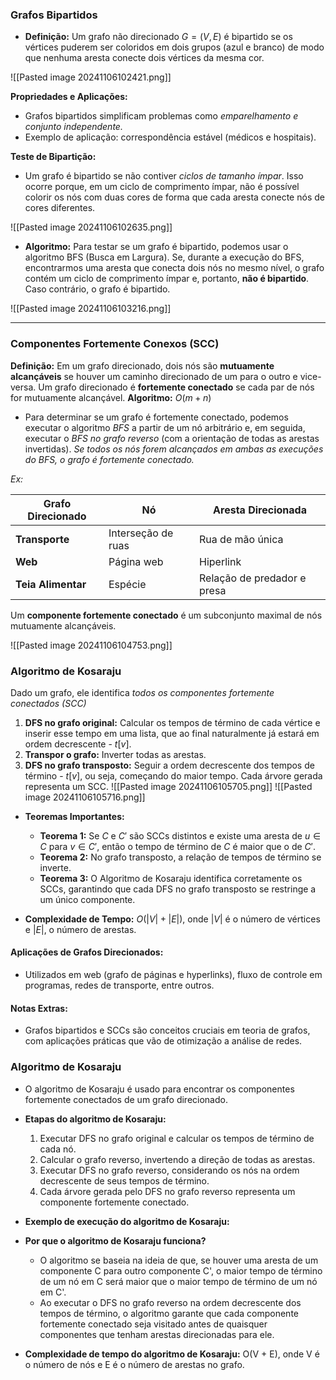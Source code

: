 

### **Grafos Bipartidos**

- **Definição:** Um grafo não direcionado $G = (V, E)$ é bipartido se os vértices puderem ser coloridos em dois grupos (azul e branco) de modo que nenhuma aresta conecte dois vértices da mesma cor.

![[Pasted image 20241106102421.png]]


**Propriedades e Aplicações:**
  - Grafos bipartidos simplificam problemas como *emparelhamento e conjunto independente.*
  - Exemplo de aplicação: correspondência estável (médicos e hospitais).

 **Teste de Bipartição:**
  - Um grafo é bipartido se não contiver *ciclos de tamanho ímpar*. Isso ocorre porque, em um ciclo de comprimento ímpar, não é possível colorir os nós com duas cores de forma que cada aresta conecte nós de cores diferentes.
  
  ![[Pasted image 20241106102635.png]]
  
  - **Algoritmo:** 
	Para testar se um grafo é bipartido, podemos usar o algoritmo BFS (Busca em Largura). Se, durante a execução do BFS, encontrarmos uma aresta que conecta dois nós no mesmo nível, o grafo contém um ciclo de comprimento ímpar e, portanto, **não é bipartido**. Caso contrário, o grafo é bipartido.

![[Pasted image 20241106103216.png]]

---
### **Componentes Fortemente Conexos (SCC)**
 **Definição:**  Em um grafo direcionado, dois nós são **mutuamente alcançáveis** se houver um caminho direcionado de um para o outro e vice-versa. 
Um grafo direcionado é **fortemente conectado** se cada par de nós for mutuamente alcançável. 
**Algoritmo:** $O(m + n)$
- Para determinar se um grafo é fortemente conectado, podemos executar o algoritmo *BFS* a partir de um nó arbitrário e, em seguida, executar o *BFS no grafo reverso* (com a orientação de todas as arestas invertidas). *Se todos os nós forem alcançados em ambas as execuções do BFS, o grafo é fortemente conectado.*

*Ex:*

| **Grafo Direcionado** | **Nó**             | **Aresta Direcionada**      |
| --------------------- | ------------------ | --------------------------- |
| **Transporte**        | Interseção de ruas | Rua de mão única            |
| **Web**               | Página web         | Hiperlink                   |
| **Teia Alimentar**    | Espécie            | Relação de predador e presa |
Um **componente fortemente conectado** é um subconjunto maximal de nós mutuamente alcançáveis.

![[Pasted image 20241106104753.png]]

### Algoritmo de Kosaraju
Dado um grafo, ele identifica *todos os componentes fortemente conectados (SCC)*
  1. **DFS no grafo original:** Calcular os tempos de término de cada vértice e inserir esse tempo em uma lista, que ao final naturalmente já estará em ordem decrescente - $t[v]$.
  2. **Transpor o grafo:** Inverter todas as arestas.
  3. **DFS no grafo transposto:** Seguir a ordem decrescente dos tempos de término - $t[v]$, ou seja, começando do maior tempo. Cada árvore gerada representa um SCC.
  ![[Pasted image 20241106105705.png]]
![[Pasted image 20241106105716.png]]
- **Teoremas Importantes:**
  - **Teorema 1:** Se $C$ e $C'$ são SCCs distintos e existe uma aresta de $u \in C$ para $v \in C'$, então o tempo de término de $C$ é maior que o de $C'$.
  - **Teorema 2:** No grafo transposto, a relação de tempos de término se inverte.
  - **Teorema 3:** O Algoritmo de Kosaraju identifica corretamente os SCCs, garantindo que cada DFS no grafo transposto se restringe a um único componente.

- **Complexidade de Tempo:** $O(|V| + |E|)$, onde $|V|$ é o número de vértices e $|E|$, o número de arestas.

#### **Aplicações de Grafos Direcionados:**
- Utilizados em web (grafo de páginas e hyperlinks), fluxo de controle em programas, redes de transporte, entre outros.

#### **Notas Extras:**
- Grafos bipartidos e SCCs são conceitos cruciais em teoria de grafos, com aplicações práticas que vão de otimização a análise de redes.









### Algoritmo de Kosaraju

- O algoritmo de Kosaraju é usado para encontrar os componentes fortemente conectados de um grafo direcionado.
    
- **Etapas do algoritmo de Kosaraju:**
    
    1. Executar DFS no grafo original e calcular os tempos de término de cada nó.
    2. Calcular o grafo reverso, invertendo a direção de todas as arestas.
    3. Executar DFS no grafo reverso, considerando os nós na ordem decrescente de seus tempos de término.
    4. Cada árvore gerada pelo DFS no grafo reverso representa um componente fortemente conectado.
- **Exemplo de execução do algoritmo de Kosaraju:**
    
- **Por que o algoritmo de Kosaraju funciona?**
    
    - O algoritmo se baseia na ideia de que, se houver uma aresta de um componente C para outro componente C', o maior tempo de término de um nó em C será maior que o maior tempo de término de um nó em C'.
    - Ao executar o DFS no grafo reverso na ordem decrescente dos tempos de término, o algoritmo garante que cada componente fortemente conectado seja visitado antes de quaisquer componentes que tenham arestas direcionadas para ele.
- **Complexidade de tempo do algoritmo de Kosaraju:** O(V + E), onde V é o número de nós e E é o número de arestas no grafo.